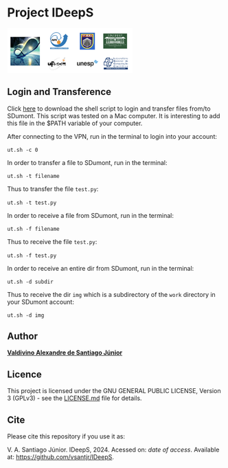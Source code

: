 # Project IDeepS

<img src="https://github.com/vsantjr/CAP/blob/master/Images/logo2ideeps.png" width=58%>

## Login and Transference

Click [here](../Utils/ut.sh) to download the shell script to login and transfer files from/to SDumont. This script was tested on a Mac computer. It is interesting to add this file in the $PATH variable of your computer.


After connecting to the VPN, run in the terminal to login into your account:

```
ut.sh -c 0
```

In order to transfer a file to SDumont, run in the terminal:

```
ut.sh -t filename
```
Thus to transfer the file ```test.py```:

```ut.sh -t test.py```

In order to receive a file from SDumont, run in the terminal:

```
ut.sh -f filename
```

Thus to receive the file ```test.py```:

```ut.sh -f test.py```

In order to receive an entire dir from SDumont, run in the terminal:

```
ut.sh -d subdir
```

Thus to receive the dir ```img``` which is a subdirectory of the ```work``` directory in your SDumont account:

```
ut.sh -d img
```




## Author

[**Valdivino Alexandre de Santiago J&uacute;nior**](https://www.linkedin.com/in/valdivino-alexandre-de-santiago-j%C3%BAnior-103109206/?locale=en_US)

## Licence

This project is licensed under the GNU GENERAL PUBLIC LICENSE, Version 3 (GPLv3) - see the [LICENSE.md](../LICENSE) file for details.

## Cite

Please cite this repository if you use it as:

V. A. Santiago J&uacute;nior. IDeepS, 2024. Acessed on: *date of access*. Available at: https://github.com/vsantjr/IDeepS. 